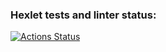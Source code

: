 ### Hexlet tests and linter status:
[![Actions Status](https://github.com/artem-mar/frontend-project-lvl2/workflows/hexlet-check/badge.svg)](https://github.com/artem-mar/frontend-project-lvl2/actions)